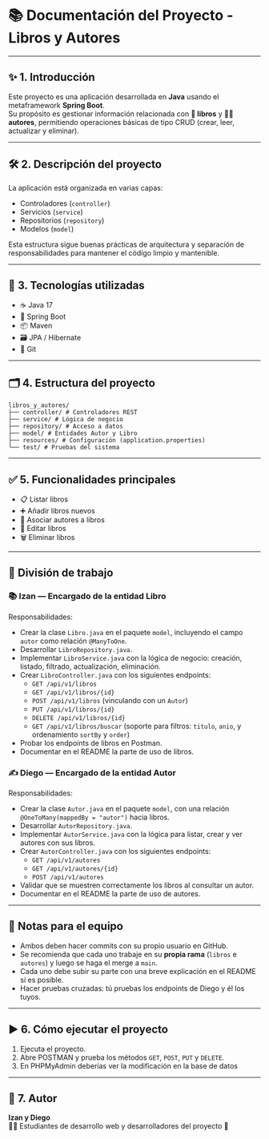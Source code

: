 # 📚 Documentación del Proyecto - Libros y Autores

---
## ✨ 1. Introducción

Este proyecto es una aplicación desarrollada en **Java** usando el metaframework **Spring Boot**.  
Su propósito es gestionar información relacionada con **📖 libros** y **🧑‍💼 autores**, permitiendo operaciones básicas de tipo CRUD (crear, leer, actualizar y eliminar).

---

## 🛠️ 2. Descripción del proyecto

La aplicación está organizada en varias capas:  
- Controladores (`controller`)  
- Servicios (`service`)  
- Repositorios (`repository`)  
- Modelos (`model`)  

Esta estructura sigue buenas prácticas de arquitectura y separación de responsabilidades para mantener el código limpio y mantenible.

---

## 🧰 3. Tecnologías utilizadas

- ☕ Java 17  
- 🚀 Spring Boot  
- 📦 Maven  
- 🗃️ JPA / Hibernate  
- 🧾 Git

---

## 🗂️ 4. Estructura del proyecto

```
libros_y_autores/  
├── controller/ # Controladores REST  
├── service/ # Lógica de negocio  
├── repository/ # Acceso a datos  
├── model/ # Entidades Autor y Libro  
├── resources/ # Configuración (application.properties)  
└── test/ # Pruebas del sistema
```

---

## ✅ 5. Funcionalidades principales

- 📋 Listar libros  
- ➕ Añadir libros nuevos  
- 🔗 Asociar autores a libros  
- 📝 Editar libros  
- 🗑️ Eliminar libros  

---

## 🧠 División de trabajo

### 📚 Izan — Encargado de la entidad **Libro**

Responsabilidades:
- Crear la clase `Libro.java` en el paquete `model`, incluyendo el campo `autor` como relación `@ManyToOne`.
- Desarrollar `LibroRepository.java`.
- Implementar `LibroService.java` con la lógica de negocio: creación, listado, filtrado, actualización, eliminación.
- Crear `LibroController.java` con los siguientes endpoints:
    - `GET /api/v1/libros`
    - `GET /api/v1/libros/{id}`
    - `POST /api/v1/libros` (vinculando con un `Autor`)
    - `PUT /api/v1/libros/{id}`
    - `DELETE /api/v1/libros/{id}`
    - `GET /api/v1/libros/buscar` (soporte para filtros: `titulo`, `anio`, y ordenamiento `sortBy` y `order`)
- Probar los endpoints de libros en Postman.
- Documentar en el README la parte de uso de libros.

### ✍️ Diego — Encargado de la entidad **Autor**

Responsabilidades:
- Crear la clase `Autor.java` en el paquete `model`, con una relación `@OneToMany(mappedBy = "autor")` hacia libros.
- Desarrollar `AutorRepository.java`.
- Implementar `AutorService.java` con la lógica para listar, crear y ver autores con sus libros.
- Crear `AutorController.java` con los siguientes endpoints:
    - `GET /api/v1/autores`
    - `GET /api/v1/autores/{id}`
    - `POST /api/v1/autores`
- Validar que se muestren correctamente los libros al consultar un autor.
- Documentar en el README la parte de uso de autores.

---

## 🧾 Notas para el equipo

- Ambos deben hacer commits con su propio usuario en GitHub.
- Se recomienda que cada uno trabaje en su **propia rama** (`libros` e `autores`) y luego se haga el merge a `main`.
- Cada uno debe subir su parte con una breve explicación en el README si es posible.
- Hacer pruebas cruzadas: tú pruebas los endpoints de Diego y él los tuyos.

---

## ▶️ 6. Cómo ejecutar el proyecto

1. Ejecuta el proyecto.
2. Abre POSTMAN y prueba los métodos `GET`, `POST`, `PUT` y `DELETE`.
3. En PHPMyAdmin deberías ver la modificación en la base de datos

---

## 👤 7. Autor

**Izan y Diego**  
🧑‍💻 Estudiantes de desarrollo web y desarrolladores del proyecto 🚀
